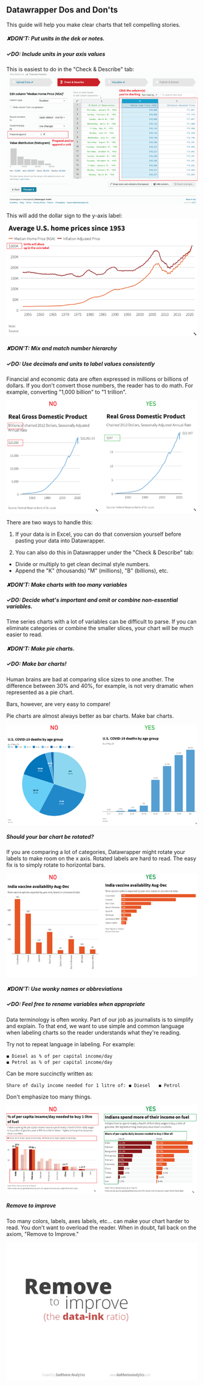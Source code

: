 ## Datawrapper Dos and Don'ts

This guide will help you make clear charts that tell compelling stories.

##### ✘DON'T: Put units in the dek or notes.
##### ✓DO: Include units in your axis values

This is easiest to do in the "Check & Describe" tab:
![](https://raw.githubusercontent.com/reuters-graphics/newsroom-datawrapper-guide/gh-pages/.github/images/units.png?v=4)

This will add the dollar sign to the y-axis label:
![](https://raw.githubusercontent.com/reuters-graphics/newsroom-datawrapper-guide/gh-pages/.github/images/units-chart.png?v=4)

##### ✘DON'T: Mix and match number hierarchy
##### ✓DO: Use decimals and units to label values consistently

Financial and economic data are often expressed in millions or billions of dollars. If you don't convert those numbers, the reader has to do math. For example, converting "1,000 billion" to "1 trillion".

![](https://raw.githubusercontent.com/reuters-graphics/newsroom-datawrapper-guide/gh-pages/.github/images/hierarchy.png?v=4)

There are two ways to handle this:

1) If your data is in Excel, you can do that conversion yourself before pasting your data into Datawrapper.

2) You can also do this in Datawrapper under the "Check & Describe" tab:
* Divide or multiply to get clean decimal style numbers.
* Append the "K" (thousands) "M" (millions), "B" (billions), etc.

##### ✘DON'T: Make charts with too many variables
##### ✓DO: Decide what's important and omit or combine non-essential variables.

Time series charts with a lot of variables can be difficult to parse. If you can eliminate categories or combine the smaller slices, your chart will be much easier to read.

##### ✘DON'T: Make pie charts.
##### ✓DO: Make bar charts!

Human brains are bad at comparing slice sizes to one another. The difference between 30% and 40%, for example, is not very dramatic when represented as a pie chart.

Bars, however, are very easy to compare!

Pie charts are almost always better as bar charts. Make bar charts.

![](https://raw.githubusercontent.com/reuters-graphics/newsroom-datawrapper-guide/gh-pages/.github/images/pie-charts.png?v=4)

##### Should your bar chart be rotated?

If you are comparing a lot of categories, Datawrapper might rotate your labels to make room on the x axis. Rotated labels are hard to read. The easy fix is to simply rotate to horizontal bars.

![](https://raw.githubusercontent.com/reuters-graphics/newsroom-datawrapper-guide/gh-pages/.github/images/horiz-bars.png?v=4)

##### ✘DON'T: Use wonky names or abbreviations
##### ✓DO: Feel free to rename variables when appropriate

Data terminology is often wonky. Part of our job as journalists is to simplify and explain. To that end, we want to use simple and common language when labeling charts so the reader understands what they're reading.

Try not to repeat language in labeling. For example:

```
◼︎ Diesel as % of per capital income/day
◼︎ Petrol as % of per capital income/day
```

Can be more succinctly written as:

```
Share of daily income needed for 1 litre of: ◼︎ Diesel   ◼︎ Petrol
```

Don't emphasize too many things.

![](https://raw.githubusercontent.com/reuters-graphics/newsroom-datawrapper-guide/gh-pages/.github/images/language.png?v=4)


##### Remove to improve

Too many colors, labels, axes labels, etc... can make your chart harder to read. You don't want to overload the reader. When in doubt, fall back on the axiom, "Remove to Improve."

![](https://raw.githubusercontent.com/reuters-graphics/newsroom-datawrapper-guide/gh-pages/.github/images/data-ink.gif?v=4)

